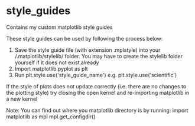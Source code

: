 # style_guides
Contains my custom matplotlib style guides 


These style guides can be used by following the process below:

1) Save the style guide file (with extension .mplstyle) into your /.matplotlib/stylelib/ folder. You may have to create the stylelib folder yourself if it does not exist already
2) Import matplotlib.pyplot as plt
3) Run plt.style.use('style_guide_name')   e.g. plt.style.use('scientific')


If the style of plots does not update correctly (i.e. there are no changes to the plotting style) try closing the open kernel and re-importing matplotlib in a new kernel

Note: You can find out where you matplotlib directory is by running:
import matplotlib as mpl
mpl.get_configdir()
